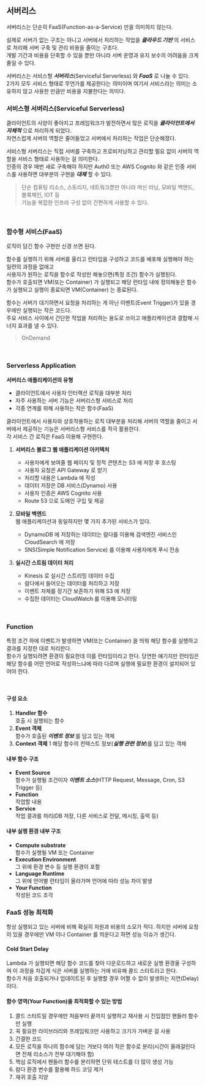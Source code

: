 ## 서버리스
서버리스는 단순히 FaaS(Function-as-a-Service) 만을 의미하지 않는다.  

실제로 서버가 없는 구조는 아니고 서버에서 처리하는 작업을 **_클라우드 기반_** 의 서비스로 처리해 서버 구축 및 관리 비용을 줄이는 구조다.  
개발 기간과 비용을 단축할 수 있을 뿐만 아니라 서버 운영과 유지 보수의 어려움을 크게 줄일 수 있다.  

서버리스는 서비스형 **_서버리스_**(Serviceful Serverless) 와 **_FaaS_** 로 나눌 수 있다.  
2가지 모두 서비스 형태로 무언가를 제공한다는 의미이며 여기서 서비스라는 의미는 소유하지 않고 사용한 만큼만 비용을 지불한다는 의미다.  

### 서비스형 서버리스(Serviceful Serverless)
클라이언트의 사양이 좋아지고 프레임워크가 발전하면서 많은 로직을 **_클라이언트에서 자체적_** 으로 처리하게 되었다.  
자연스럽게 서버의 역할은 줄어들었고 서버에서 처리하는 작업은 단순해졌다.  

서비스형 서버리스는 직접 서버를 구축하고 프로비저닝하고 관리할 필요 없이 서버의 역할을 서비스 형태로 사용하는 걸 의미한다.  
인증의 경우 매번 새로 구축해야 하지만 Auth0 또는 AWS Cognito 와 같은 인증 서비스를 사용하면 대부분의 구현을 **_대체_** 할 수 있다.  

> 단순 컴퓨팅 리소스, 스토리지, 네트워크뿐만 아니라 머신 러닝, 모바일 백엔드, 블록체인, IOT 등  
> 기능을 복잡한 인프라 구성 없이 간편하게 사용할 수 있다.

<br>

### 함수형 서비스(FaaS)
로직이 담긴 함수 구현만 신경 쓰면 된다.  

함수를 실행하기 위해 서버를 올리고 런타임을 구성하고 코드를 배포해 실행해야 하는 일련의 과정을 없애고  
사용자가 원하는 로직을 함수로 작성만 해놓으면(특정 조건) 함수가 실행된다.  
함수가 호출되면 VM(또는 Container) 가 실행되고 해당 런타임 내에 정의해놓은 함수가 실행되고 실행이 종료되면 VM(Container) 는 종료된다.  

함수는 서버가 대기하면서 요청을 처리하는 게 아닌 이벤트(Event Trigger)가 있을 경우에만 실행되는 작은 코드다.  
주요 서비스 사이에서 간단한 작업을 처리하는 용도로 쓰이고 애플리케이션과 결합해 시너지 효과를 낼 수 있다.  

> OnDemand

<br>

### Serverless Application
**서버리스 애플리케이션의 유형**    
- 클라이언트에서 사용자 인터랙션 로직을 대부분 처리
- 자주 사용하는 서버 기능은 서버리스형 서비스로 처리
- 각종 연계를 위해 사용하는 작은 함수(FaaS)  

클라이언트에서 사용자와 상호작용하는 로직 대부분을 처리해 서버의 역할을 줄이고 서버에서 제공하는 기능은 서버리스형 서비스를 적극 활용한다.  
각 서비스 간 로직은 FaaS 이용해 구현한다.  

1. **서버리스 블로그 웹 애플리케이션 아키텍처**    
    - 사용자에게 보여줄 웹 페이지 및 정적 콘텐츠는 S3 에 저장 후 호스팅
    - 사용자 요청은 API Gateway 로 받기
    - 처리할 내용은 Lambda 에 작성
    - 데이터 저장은 DB 서비스(Dynamo) 사용
    - 사용자 인증은 AWS Cognito 사용
    - Route 53 으로 도메인 구입 및 제공  
  

2. **모바일 백엔드**  
    웹 애플리케이션과 동일하지만 몇 가지 추가된 서비스가 있다.
    - DynamoDB 에 저장하는 데이터는 람다를 이용해 검색엔진 서비스인 CloudSearch 에 저장
    - SNS(Simple Notification Service) 를 이용해 사용자에게 푸시 전송  
  

3. **실시간 스트림 데이터 처리**  
    - Kinesis 로 실시간 스트리밍 데이터 수집
    - 람다에서 들어오는 데이터를 처리하고 저장
    - 이벤트 자체를 장기간 보존하기 위해 S3 에 저장
    - 수집한 데이터는 CloudWatch 를 이용해 모니터링

<br>

### Function  
특정 조건 하에 이벤트가 발생하면 VM(또는 Container) 을 띄워 해당 함수를 실행하고 결과를 지정한 대로 처리한다.  
함수가 실행되려면 환경이 필요한데 이를 런타임이라고 한다. 당연한 얘기지만 런타임은 해당 함수를 어떤 언어로 작성하느냐에 따라 다르며 실행에 필요한 환경이 설치되어 있어야 한다.  

<br>

#### 구성 요소
1. **Handler 함수**  
    호출 시 실행되는 함수  
2. **Event 객체**  
    함수가 호출된 **_이벤트 정보_** 를 담고 있는 객체
3. **Context 객체**  1
    해당 함수의 컨텍스트 정보(**_실행 관련 정보_**)를 담고 있는 객체  
  

#### 내부 함수 구조
- **Event Source**  
    함수가 실행될 조건이자 **_이벤트 소스_**(HTTP Request, Message, Cron, S3 Trigger 등)  
- **Function**  
    작업할 내용  
- **Service**  
    작업 결과를 처리(DB 저장, 다른 서비스로 전달, 메시징, 출력 등)
  
#### 내부 실행 환경 내부 구조
- **Compute substrate**      
    함수가 실행될 VM 또는 Container
- **Execution Environment**    
    그 위에 환경 변수 등 실행 환경이 포함
- **Language Runtime**  
    그 위에 언어별 런타임이 올라가며 언어에 따라 성능 차이 발생
- **Your Function**    
    작성된 코드 조각  

  

### FaaS 성능 최적화
항상 실행되고 있는 서버에 비해 확실히 자원과 비용의 소모가 적다. 하지만 서버에 요청이 있을 경우에만 VM 이나 Container 를 띄운다고 하면 성능 이슈가 생긴다.  

#### Cold Start Delay
Lambda 가 실행되면 해당 함수 코드를 찾아 다운로드하고 새로운 실행 환경울 구성하며 이 과정을 차갑게 식은 서버를 실행하는 거에 비유해 콜드 스타트라고 한다.  
함수가 처음 호출되거나 업데이트된 후 실행할 경우 어쩔 수 없이 발생하는 지연(Delay)이다.

#### 함수 영역(Your Function)을 최적화할 수 있는 방법      
1. 콜드 스타트일 경우에만 처음부터 끝까지 실행하고 재사용 시 진입점인 핸들러 함수만 실행
2. 꼭 필요한 라이브러리와 프레임워크만 사용하고 크기가 가벼운 걸 사용 
3. 간결한 코드
4. 모든 로직을 하나의 함수에 담는 거보다 여러 작은 함수로 분리(시간이 올래걸린다면 전체 리소스가 전부 대기해야 함)
5. 핵심 로직에서 핸들러 함수를 분리하면 단위 테스트를 더 많이 생성 가능
6. 람다 환경 변수를 활용해 하드 코딩 제거
7. 재귀 호출 지양

